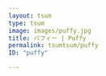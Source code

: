 ```yaml
---
layout: tsum
type: tsum
image: images/puffy.jpg
title: パフィー | Puffy
permalink: tsumtsum/puffy
ID: "puffy"

---
```


